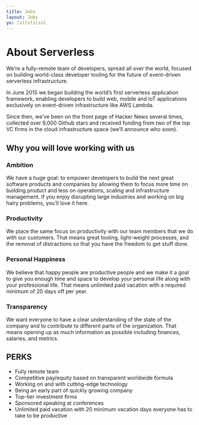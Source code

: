 ```yaml
---
title: Jobs
layout: Jobs
yo: lsllslslssl
---
```


# About Serverless

We’re a fully-remote team of developers, spread all over the world, focused on building world-class developer tooling for the future of event-driven serverless infrastructure.

In June 2015 we began building the world’s first serverless application framework, enabling developers to build web, mobile and IoT applications exclusively on event-driven infrastructure like AWS Lambda.

Since then, we’ve been on the front page of Hacker News several times, collected over 9,000 Github stars and received funding from two of the top VC firms in the cloud infrastructure space (we’ll announce who soon).

## Why you will love working with us

### Ambition

We have a huge goal: to empower developers to build the next great software products and companies by allowing them to focus more time on building product and less on operations, scaling and infrastructure management. If you enjoy disrupting large industries and working on big hairy problems, you’ll love it here.

### Productivity

We place the same focus on productivity with our team members that we do with our customers. That means great tooling, light-weight processes, and the removal of distractions so that you have the freedom to get stuff done.

### Personal Happiness

We believe that happy people are productive people and we make it a goal to give you enough time and space to develop your personal life along with your professional life. That means unlimited paid vacation with a required minimum of 20 days off per year.

### Transparency

We want everyone to have a clear understanding of the state of the company and to contribute to different parts of the organization. That means opening up as much information as possible including finances, salaries, and metrics.

## PERKS

*   Fully remote team
*   Competitive pay/equity based on transparent worldwide formula
*   Working on and with cutting-edge technology
*   Being an early part of quickly growing company
*   Top-tier investment firms
*   Sponsored speaking at conferences
*   Unlimited paid vacation with 20 minimum vacation days everyone has to take to be productive
